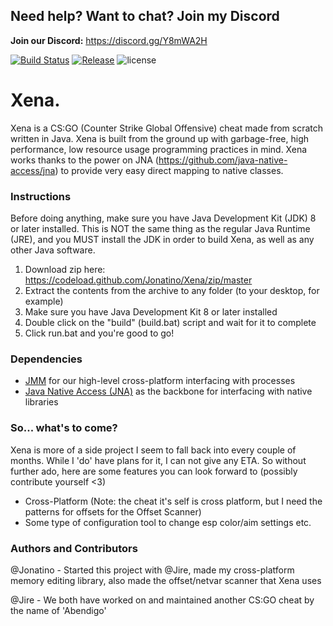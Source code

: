 ## Need help? Want to chat? Join my Discord
**Join our Discord:** https://discord.gg/Y8mWA2H

[![Build Status](https://travis-ci.org/Jonatino/Xena.svg?branch=master)](https://travis-ci.org/Jonatino/Xena)
[![Release](https://jitpack.io/v/Jonatino/Xena.svg)](https://jitpack.io/#Jonatino/Xena)
![license](https://img.shields.io/github/license/Jonatino/Xena.svg)

# Xena.
Xena is a CS:GO (Counter Strike Global Offensive) cheat made from scratch written in Java. Xena is built from the ground up with garbage-free, high performance, low resource usage programming practices in mind. Xena works thanks to the power on JNA (https://github.com/java-native-access/jna) to provide very easy direct mapping to native classes.

### Instructions
Before doing anything, make sure you have Java Development Kit (JDK) 8 or later installed. This is NOT the same thing as the regular Java Runtime (JRE), and you MUST install the JDK in order to build Xena, as well as any other Java software.

1. Download zip here: https://codeload.github.com/Jonatino/Xena/zip/master
2. Extract the contents from the archive to any folder (to your desktop, for example)
3. Make sure you have Java Development Kit 8 or later installed
4. Double click on the "build" (build.bat) script and wait for it to complete
5. Click run.bat and you're good to go!

### Dependencies
- [JMM](https://github.com/Jonatino/Java-Memory-Manipulation) for our high-level cross-platform interfacing with processes
- [Java Native Access (JNA)](https://github.com/java-native-access/jna) as the backbone for interfacing with native libraries

### So... what's to come?
Xena is more of a side project I seem to fall back into every couple of months. While I 'do' have plans for it, I can not give any ETA. So without further ado, here are some features you can look forward to (possibly contribute yourself <3)
- Cross-Platform (Note: the cheat it's self is cross platform, but I need the patterns for offsets for the Offset Scanner)
- Some type of configuration tool to change esp color/aim settings etc.

### Authors and Contributors
@Jonatino - Started this project with @Jire, made my cross-platform memory editing library, also made the offset/netvar scanner that Xena uses

@Jire - We both have worked on and maintained another CS:GO cheat by the name of 'Abendigo'

